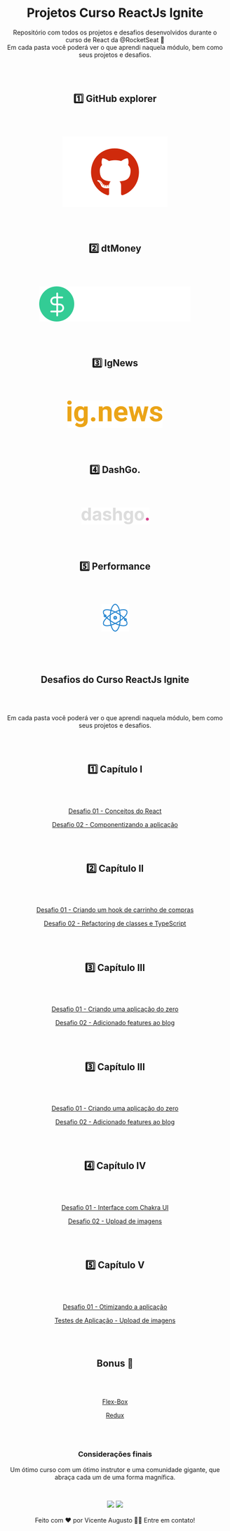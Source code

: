 
<span align='center'>

# Projetos Curso ReactJs Ignite

Repositório com todos os projetos e desafios desenvolvidos durante o curso de React da @RocketSeat 🚀
<br>
Em cada pasta você poderá ver o que aprendi naquela módulo, bem como seus projetos e desafios. 

<br><br>
  
## 1️⃣ GitHub explorer

<br>
<br>

[![logo](https://github.com/Vince-html/Projetos-Curso-Ignite/blob/master/assets/Logos/github.svg)](https://github.com/Vince-html/Projetos-Curso-Ignite/tree/master/01-Ignite-Capitulo-I/01-github-explorer)

<br><br>

## 2️⃣ dtMoney

<br>
<br>

[![logo](https://github.com/Vince-html/Projetos-Curso-Ignite/blob/master/02-Ignite-Capitulo-II/01-dtMoney/src/assets/logo.svg)](https://github.com/Vince-html/Projetos-Curso-Ignite/tree/master/03-Ignite-Capitulo-III/01-IgNews)

<br><br>

## 3️⃣ IgNews

<br><br>

[![logo](https://github.com/Vince-html/Projetos-Curso-Ignite/blob/master/assets/Logos/ignews.svg)](https://github.com/Vince-html/Projetos-Curso-Ignite/tree/master/01-Ignite-Capitulo-I/01-github-explorer)

<br><br>

## 4️⃣ DashGo.
<br><br>

[![logo](https://github.com/Vince-html/Projetos-Curso-Ignite/blob/master/assets/Logos/dashgo.png)](https://github.com/Vince-html/Projetos-Curso-Ignite/tree/master/04-Ignite-Capitulo-IV/01-DashGo)

<br><br>

## 5️⃣ Performance

<br><br>

[![logo](https://github.com/Vince-html/Projetos-Curso-Ignite/blob/master/assets/Logos/iconReact.png)](https://github.com/Vince-html/Projetos-Curso-Ignite/tree/master/05-Ignite-Capitulo-V/01-Performance-React)

<br>
<br>
<br>


## Desafios do Curso ReactJs Ignite
<br>
<br>

Em cada pasta você poderá ver o que aprendi naquela módulo, bem como seus projetos e desafios. 

<br><br>

## 1️⃣ Capítulo I

<br>
<br>

[Desafio 01 - Conceitos do React](https://github.com/Vince-html/Projetos-Curso-Ignite/tree/master/01-Ignite-Capitulo-I/01-desafio-capitulo-I)

[Desafio 02 - Componentizando a aplicação](https://github.com/Vince-html/Projetos-Curso-Ignite/tree/master/01-Ignite-Capitulo-I/01-desafio-2-capitulo-I)


<br><br>

## 2️⃣ Capítulo II

<br>
<br>

[Desafio 01 - Criando um hook de carrinho de compras](https://github.com/Vince-html/Projetos-Curso-Ignite/tree/master/02-Ignite-Capitulo-II/02-Desafio-I)

[Desafio 02 - Refactoring de classes e TypeScript](https://github.com/Vince-html/Projetos-Curso-Ignite/tree/master/02-Ignite-Capitulo-II/03-Desafio-II)


<br><br>

## 3️⃣ Capítulo III

<br>
<br>

[Desafio 01 - Criando uma aplicação do zero](https://github.com/Vince-html/Prhttps://github.com/Vince-html/Projetos-Curso-Ignite/tree/master/03-Ignite-Capitulo-III/02-desafio-Capitulo-III)

[Desafio 02 - Adicionado features ao blog](https://github.com/Vince-html/Projetos-Curso-Ignite/tree/master/03-Ignite-Capitulo-III/02-desafio-Capitulo-III)


<br><br>

## 3️⃣ Capítulo III

<br>
<br>

[Desafio 01 - Criando uma aplicação do zero](https://github.com/Vince-html/Prhttps://github.com/Vince-html/Projetos-Curso-Ignite/tree/master/03-Ignite-Capitulo-III/02-desafio-Capitulo-III)

[Desafio 02 - Adicionado features ao blog](https://github.com/Vince-html/Projetos-Curso-Ignite/tree/master/03-Ignite-Capitulo-III/02-desafio-Capitulo-III)


<br><br>

## 4️⃣ Capítulo IV

<br>
<br>

[Desafio 01 - Interface com Chakra UI](https://github.com/Vince-html/Projetos-Curso-Ignite/tree/master/04-Ignite-Capitulo-IV/02-desafio-capitulo-IV-I)

[Desafio 02 - Upload de imagens](https://github.com/Vince-html/Projetos-Curso-Ignite/tree/master/04-Ignite-Capitulo-IV/03-desafio-capitulo-IV-II)


<br><br>

## 5️⃣ Capítulo V

<br>
<br>

[Desafio 01 - Otimizando a aplicação](https://github.com/Vince-html/Projetos-Curso-Ignite/tree/master/01-Ignite-Capitulo-I/01-desafio-2-capitulo-I)

[Testes de Aplicação - Upload de imagens](https://github.com/Vince-html/Projetos-Curso-Ignite/tree/master/03-Ignite-Capitulo-III/01-IgNews)


<br><br>


## Bonus 🎉

<br>
<br>

[Flex-Box](https://github.com/Vince-html/Projetos-Curso-Ignite/tree/master/Bonus/Flex-Box)

[Redux](https://github.com/Vince-html/Projetos-Curso-Ignite/tree/master/Bonus/Redux)


<br><br>

### Considerações finais

Um ótimo curso com um ótimo instrutor e uma comunidade gigante, que abraça cada um de uma forma magnífica. 

<br>

<a href="https://www.linkedin.com/in/vicente-augusto-282b37211/"><img src="https://img.shields.io/badge/LinkedIn-0077B5?style=for-the-badge&logo=linkedin&logoColor=white"></a>
<a href="https://www.instagram.com/vicente_magalhaes"><img src="https://img.shields.io/badge/Instagram-E4405F?style=for-the-badge&logo=instagram&logoColor=white"></a><br><br>
Feito com ❤️ por Vicente Augusto 👋🏽 Entre em contato!

</span>
